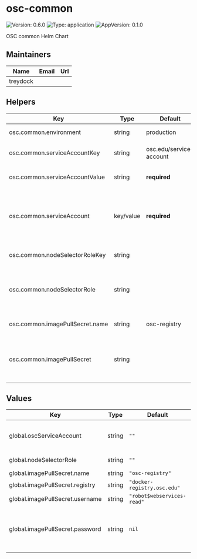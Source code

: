 # osc-common

![Version: 0.6.0](https://img.shields.io/badge/Version-0.6.0-informational?style=flat-square) ![Type: application](https://img.shields.io/badge/Type-application-informational?style=flat-square) ![AppVersion: 0.1.0](https://img.shields.io/badge/AppVersion-0.1.0-informational?style=flat-square)

OSC common Helm Chart

## Maintainers

| Name | Email | Url |
| ---- | ------ | --- |
| treydock |  |  |

## Helpers

| Key | Type | Default | Description |
|-----|------|---------|-------------|
| osc.common.environment | string | production | The environment|
| osc.common.serviceAccountKey | string | osc.edu/service-account | The service account label key|
| osc.common.serviceAccountValue| string | **required** | The global or environment service account|
| osc.common.serviceAccount| key/value | **required** | The `key: value` of service account that is to be embedded in deployment labels|
| osc.common.nodeSelectorRoleKey| string | | The nodeSelector role key|
| osc.common.nodeSelectorRole| string | | The full `key: value` nodeSelector role that should be used to set nodeSelector|
| osc.common.imagePullSecret.name| string| osc-registry | The imagePullSecret name|
| osc.common.imagePullSecret | string | | The imagePullSecret base64 encoded to be passed into a Secret|

## Values

| Key | Type | Default | Description |
|-----|------|---------|-------------|
| global.oscServiceAccount | string | `""` | The service account used by OSC deployments. Also pulled from global.env.<env>.serviceAccount |
| global.nodeSelectorRole | string | `""` | The OSC node role to use with nodeSelector |
| global.imagePullSecret.name | string | `"osc-registry"` | imagePullSecret name |
| global.imagePullSecret.registry | string | `"docker-registry.osc.edu"` | imagePullSecret registry |
| global.imagePullSecret.username | string | `"robot$webservices-read"` | imagePullSecret username |
| global.imagePullSecret.password | string | `nil` | imagePullSecret password. This value will be set by OSC's Puppet. This value must be set to IMAGE-PULL-PASSWORD for CI tests. |
